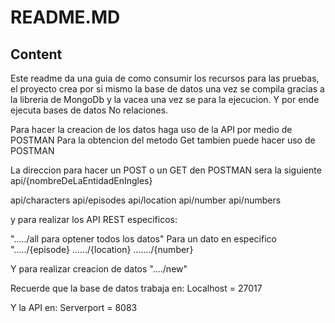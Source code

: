 # README.MD


## Content
Este readme da una guia de como consumir los recursos para las pruebas, el proyecto crea por si mismo la base de datos una vez se compila gracias a la libreria de MongoDb y la vacea una vez se para la ejecucion. Y por ende ejecuta bases de datos No relaciones.

Para hacer la creacion de los datos haga uso de la API por medio de POSTMAN
Para la obtencion del metodo Get tambien puede hacer uso de POSTMAN

La direccion para hacer un POST o un GET den POSTMAN sera la siguiente
api/{nombreDeLaEntidadEnIngles}

api/characters
api/episodes
api/location
api/number
api/numbers

y para realizar los API REST especificos:

"...../all para optener todos los datos"
Para un dato en especifico
"...../{episode}
....../{location}
......./{number}

Y para realizar creacion de datos
"..../new"

Recuerde que la base de datos trabaja en:
Localhost = 27017

Y la API en:
Serverport = 8083



